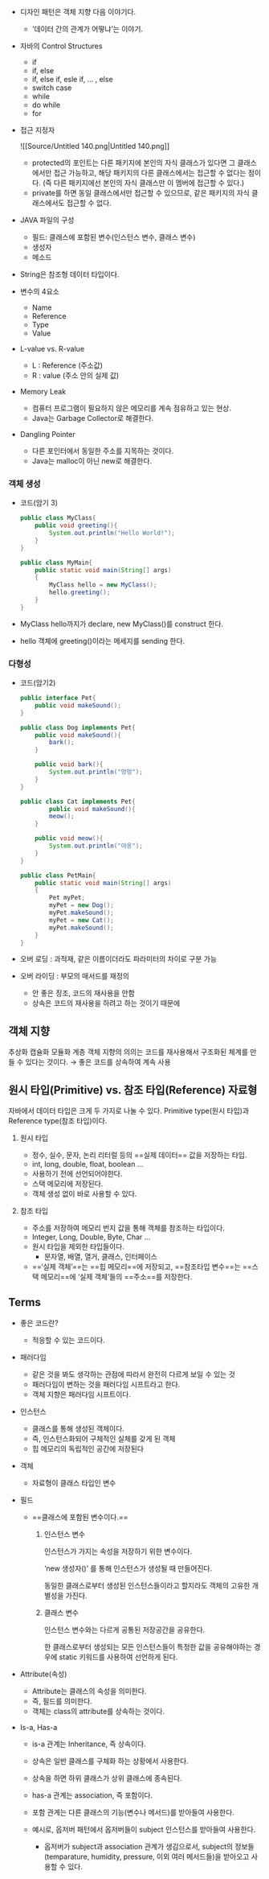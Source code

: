   
- 디자인 패턴은 객체 지향 다음 이야기다.
    - ‘데이터 간의 관계가 어떻냐’는 이야기.
  
- 자바의 Control Structures
    - if
    - if, else
    - if, else if, esle if, … , else
    - switch case
    - while
    - do while
    - for
  
- 접근 지정자
    
    ![[Source/Untitled 140.png|Untitled 140.png]]
    
    - protected의 포인트는 다른 패키지에 본인의 자식 클래스가 있다면 그 클래스에서만 접근 가능하고, 해당 패키지의 다른 클래스에서는 접근할 수 없다는 점이다. (즉 다른 패키지에선 본인의 자식 클래스만 이 멤버에 접근할 수 있다.)
    - private를 하면 동일 클래스에서만 접근할 수 있으므로, 같은 패키지의 자식 클래스에서도 접근할 수 없다.
  
- JAVA 파일의 구성
    - 필드: 클래스에 포함된 변수(인스턴스 변수, 클래스 변수)
    - 생성자
    - 메소드
  
- String은 참조형 데이터 타입이다.
  
- 변수의 4요소
    - Name
    - Reference
    - Type
    - Value
  
- L-value vs. R-value
    - L : Reference (주소값)
    - R : value (주소 안의 실제 값)
  
- Memory Leak
    - 컴퓨터 프로그램이 필요하지 않은 메모리를 계속 점유하고 있는 현상.
    - Java는 Garbage Collector로 해결한다.
  
- Dangling Pointer
    - 다른 포인터에서 동일한 주소를 지목하는 것이다.
    - Java는 malloc이 아닌 new로 해결한다.
  
### 객체 생성
- 코드(암기 3)
    
    ```Java
    public class MyClass{
    	public void greeting(){
    		System.out.println("Hello World!");
    	}
    }
    
    public class MyMain{
    	public static void main(String[] args)
    	{
    		MyClass hello = new MyClass();
    		hello.greeting();
    	}
    }
    ```
    
- MyClass hello까지가 declare, new MyClass()를 construct 한다.
- hello 객체에 greeting()이라는 메세지를 sending 한다.
  
### 다형성
- 코드(암기2)
    
    ```Java
    public interface Pet{
    	public void makeSound();
    }
    
    public class Dog implements Pet{
    	public void makeSound(){
    		bark();
    	}
    
    	public void bark(){
    		System.out.println("멍멍");
    	}
    }
    
    public class Cat implements Pet{
    		public void makeSound(){
    		meow();
    	}
    
    	public void meow(){
    		System.out.println("야옹");
    	}
    }
    
    public class PetMain{
    	public static void main(String[] args)
    	{
    		Pet myPet;
    		myPet = new Dog();
    		myPet.makeSound();
    		myPet = new Cat();
    		myPet.makeSound();
    	}
    }
    ```
    
- 오버 로딩 : 과적재, 같은 이름이더라도 파라미터의 차이로 구분 가능
- 오버 라이딩 : 부모의 매서드를 재정의
    - 안 좋은 징조, 코드의 재사용을 안함
    - 상속은 코드의 재사용을 하려고 하는 것이기 때문에
## 객체 지향
추상화 캡슐화 모듈화 계층
객체 지향의 의의는 코드를 재사용해서 구조화된 체계를 만들 수 있다는 것이다.
→ 좋은 코드를 상속하여 계속 사용
  
  
## 원시 타입(Primitive) vs. 참조 타입(Reference) 자료형
자바에서 데이터 타입은 크게 두 가지로 나눌 수 있다.
Primitive type(원시 타입)과 Reference type(참조 타입)이다.
  
1. 원시 타입
    - 정수, 실수, 문자, 논리 리터럴 등의 ==실제 데이터== 값을 저장하는 타입.
    - int, long, double, float, boolean …
    - 사용하기 전에 선언되어야한다.
    - 스택 메모리에 저장된다.
    - 객체 생성 없이 바로 사용할 수 있다.
  
1. 참조 타입
    
    - 주소를 저장하여 메모리 번지 값을 통해 객체를 참조하는 타입이다.
    - Integer, Long, Double, Byte, Char …
    - 원시 타입을 제외한 타입들이다.
        - 문자열, 배열, 열거, 클래스, 인터페이스
    - ==‘실제 객체’==는 ==힙 메모리==에 저장되고, ==참조타입 변수==는 ==스택 메모리==에 ‘실제 객체’들의 ==주소==를 저장한다.
    
      
    
  
## Terms
- 좋은 코드란?
    
    - 적응할 수 있는 코드이다.
    
      
    
- 패러다임
    
    - 같은 것을 봐도 생각하는 관점에 따라서 완전히 다르게 보일 수 있는 것
    - 패러다임이 변하는 것을 패러다임 시프트라고 한다.
    - 객체 지향은 패러다임 시프트이다.
    
      
    
- 인스턴스
    
    - 클래스를 통해 생성된 객체이다.
    - 즉, 인스턴스화되어 구체적인 실체를 갖게 된 객체
    - 힙 메모리의 독립적인 공간에 저장된다
    
      
    
- 객체
    
    - 자료형이 클래스 타입인 변수
    
      
    
- 필드
    - ==클래스에 포함된 변수이다.==
        1. 인스턴스 변수
            
            인스턴스가 가지는 속성을 저장하기 위한 변수이다.
            
            ‘new 생성자()’ 를 통해 인스턴스가 생성될 때 만들어진다.
            
            동일한 클래스로부터 생성된 인스턴스들이라고 할지라도 객체의 고유한 개별성을 가진다.
            
        2. 클래스 변수
            
            인스턴스 변수와는 다르게 공통된 저장공간을 공유한다.
            
            한 클래스로부터 생성되는 모든 인스턴스들이 특정한 값을 공유해야하는 경우에 static 키워드를 사용하여 선언하게 된다.
            
              
            
- Attribute(속성)
    
    - Attribute는 클래스의 속성을 의미한다.
    - 즉, 필드를 의미한다.
    - 객체는 class의 attribute를 상속하는 것이다.
    
      
    
- Is-a, Has-a
    
    - is-a 관계는 Inheritance, 즉 상속이다.
    - 상속은 일반 클래스를 구체화 하는 상황에서 사용한다.
    - 상속을 하면 하위 클래스가 상위 클래스에 종속된다.
    
      
    
    - has-a 관계는 association, 즉 포함이다.
    - 포함 관계는 다른 클래스의 기능(변수나 메서드)를 받아들여 사용한다.
    - 예시로, 옵저버 패턴에서 옵저버들이 subject 인스턴스를 받아들여 사용한다.
        - 옵저버가 subject과 association 관계가 생김으로서, subject의 정보들(temparature, humidity, pressure, 이외 여러 메서드들)을 받아오고 사용할 수 있다.